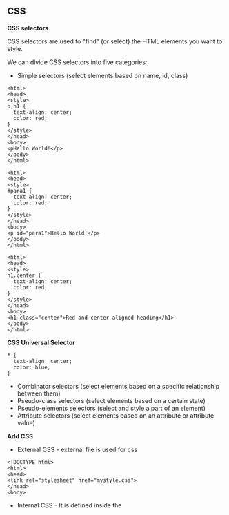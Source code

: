 CSS 
---

**CSS selectors**

CSS selectors are used to "find" (or select) the HTML elements you want to style.

We can divide CSS selectors into five categories:

* Simple selectors (select elements based on name, id, class)

```
<html>
<head>
<style>
p,h1 {
  text-align: center;
  color: red;
}
</style>
</head>
<body>
<pHello World!</p>
</body>
</html>
```

```
<html>
<head>
<style>
#para1 {
  text-align: center;
  color: red;
}
</style>
</head>
<body>
<p id="para1">Hello World!</p>
</body>
</html>
```

```
<html>
<head>
<style>
h1.center {
  text-align: center;
  color: red;
}
</style>
</head>
<body>
<h1 class="center">Red and center-aligned heading</h1>
</body>
</html>
```

**CSS Universal Selector**

```
* {
  text-align: center;
  color: blue;
}
```

- Combinator selectors (select elements based on a specific relationship between them)
- Pseudo-class selectors (select elements based on a certain state)
- Pseudo-elements selectors (select and style a part of an element)
- Attribute selectors (select elements based on an attribute or attribute value)


**Add CSS**

- External CSS - external file is used for css

```
<!DOCTYPE html>
<html>
<head>
<link rel="stylesheet" href="mystyle.css">
</head>
<body>
```

- Internal CSS - It is defined inside the <style> element, inside the head section.
- Inline CSS - An inline style may be used to apply a unique style for a single element.

```
<h1 style="color:blue;text-align:center;">This is a heading</h1>
<p style="color:red;">This is a paragraph.</p>
```

